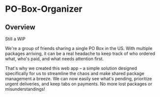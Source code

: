 # PO-Box-Organizer

## Overview
Still a WIP

We're a group of friends sharing a single PO Box in the US.  With multiple packages arriving, it can be a real headache to keep track of who ordered what, who's paid, and what needs attention first.

That's why we created this web app – a simple solution designed specifically for us to streamline the chaos and make shared package management a breeze.  We can now easily see what's pending, prioritize urgent deliveries, and keep tabs on payments. No more lost packages or misunderstandings!
